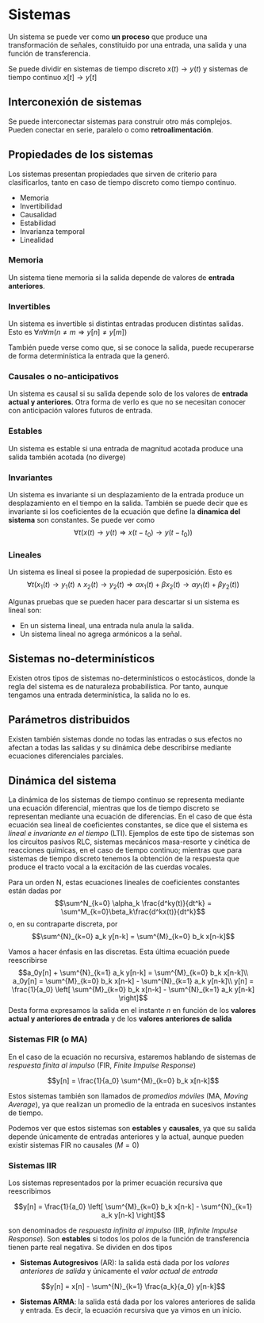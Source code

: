 # Sistemas

Un sistema se puede ver como **un proceso** que produce una transformación de señales, constituido por una entrada, una salida y una función de transferencia.

Se puede dividir en sistemas de tiempo discreto $x(t) \rightarrow y(t)$ y sistemas de tiempo continuo $x[t] \rightarrow y[t]$

## Interconexión de sistemas

Se puede interconectar sistemas para construir otro más complejos. Pueden conectar en serie, paralelo o como **retroalimentación**.

## Propiedades de los sistemas

Los sistemas presentan propiedades que sirven de criterio para clasificarlos, tanto en caso de tiempo discreto como tiempo continuo.

- Memoria
- Invertibilidad
- Causalidad
- Estabilidad
- Invarianza temporal
- Linealidad

### Memoria

Un sistema tiene memoria si la salida depende de valores de **entrada anteriores**.

### Invertibles

Un sistema es invertible si distintas entradas producen distintas salidas. Esto es $\forall n \forall m (n \neq m \Rightarrow y[n] \neq y[m])$

También puede verse como que, si se conoce la salida, puede recuperarse de forma determinística la entrada que la generó.

### Causales o no-anticipativos

Un sistema es causal si su salida depende solo de los valores de **entrada actual y anteriores**. Otra forma de verlo es que no se necesitan conocer con anticipación valores futuros de entrada.

### Estables

Un sistema es estable si una entrada de magnitud acotada produce una salida también acotada (no diverge)

### Invariantes

Un sistema es invariante si un desplazamiento de la entrada produce un desplazamiento en el tiempo en la salida. También se puede decir que es invariante si los coeficientes de la ecuación que define la **dinamica del sistema** son constantes. Se puede ver como
$$\forall t \left( x(t) \rightarrow y(t) \Rightarrow x(t-t_0) \rightarrow y(t-t_0) \right)$$

### Lineales

Un sistema es lineal si posee la propiedad de superposición. Esto es
$$
\forall t \left( x_1(t) \rightarrow y_1(t) \land x_2(t) \rightarrow y_2(t) \Rightarrow \alpha x_1(t) + \beta x_2(t) \rightarrow \alpha y_1(t) + \beta y_2(t) \right)
$$

Algunas pruebas que se pueden hacer para descartar si un sistema es lineal son:
- En un sistema lineal, una entrada nula anula la salida.
- Un sistema lineal no agrega armónicos a la señal.

## Sistemas no-determinísticos

Existen otros tipos de sistemas no-determinísticos o estocásticos, donde la regla del sistema es de naturaleza probabilística. Por tanto, aunque tengamos una entrada determinística, la salida no lo es.

## Parámetros distribuidos

Existen también sistemas donde no todas las entradas o sus efectos no afectan a todas las salidas y su dinámica debe describirse mediante ecuaciones diferenciales parciales.

## Dinámica del sistema

La dinámica de los sistemas de tiempo continuo se representa mediante una ecuación diferencial, mientras que los de tiempo discreto se representan mediante una ecuación de diferencias.
En el caso de que ésta ecuación sea lineal de coeficientes constantes, se dice que el sistema es _lineal e invariante en el tiempo_ (LTI). Ejemplos de este tipo de sistemas son los circuitos pasivos RLC, sistemas mecánicos masa-resorte y cinética de reacciones químicas, en el caso de tiempo continuo; mientras que para sistemas de tiempo discreto tenemos la obtención de la respuesta que produce el tracto vocal a la excitación de las cuerdas vocales.

Para un orden N, estas ecuaciones lineales de coeficientes constantes están dadas por
$$\sum^N_{k=0} \alpha_k \frac{d^ky(t)}{dt^k} = \sum^M_{k=0}\beta_k\frac{d^kx(t)}{dt^k}$$
o, en su contraparte discreta, por
$$\sum^{N}_{k=0} a_k y[n-k] = \sum^{M}_{k=0} b_k x[n-k]$$

Vamos a hacer énfasis en las discretas. Esta última ecuación puede reescribirse
$$a_0y[n] + \sum^{N}_{k=1} a_k y[n-k] = \sum^{M}_{k=0} b_k x[n-k]\\
a_0y[n] = \sum^{M}_{k=0} b_k x[n-k] - \sum^{N}_{k=1} a_k y[n-k]\\
y[n] = \frac{1}{a_0} \left[ \sum^{M}_{k=0} b_k x[n-k] - \sum^{N}_{k=1} a_k y[n-k] \right]$$
Desta forma expresamos la salida en el instante _n_ en función de los **valores actual y anteriores de entrada** y de los **valores anteriores de salida**

### Sistemas FIR (o MA)

En el caso de la ecuación no recursiva, estaremos hablando de sistemas de _respuesta finita al impulso_ (FIR, _Finite Impulse Response_)

$$y[n] = \frac{1}{a_0} \sum^{M}_{k=0} b_k x[n-k]$$

Estos sistemas también son llamados de _promedios móviles_ (MA, _Moving Average_), ya que realizan un promedio de la entrada en sucesivos instantes de tiempo.

Podemos ver que estos sistemas son **estables** y **causales**, ya que su salida depende únicamente de entradas anteriores y la actual, aunque pueden existir sistemas FIR no causales ($M = 0$)

### Sistemas IIR

Los sistemas representados por la primer ecuación recursiva que reescribimos

$$y[n] = \frac{1}{a_0} \left[ \sum^{M}_{k=0} b_k x[n-k] - \sum^{N}_{k=1} a_k y[n-k] \right]$$

son denominados de _respuesta infinita al impulso_ (IIR, _Infinite Impulse Response_). Son **estables** si todos los polos de la función de transferencia tienen parte real negativa.
Se dividen en dos tipos

- **Sistemas Autogresivos** (AR): la salida está dada por los _valores anteriores de salida_ y únicamente el _valor actual de entrada_

$$y[n] = x[n] - \sum^{N}_{k=1} \frac{a_k}{a_0} y[n-k]$$

- **Sistemas ARMA**: la salida está dada por los valores anteriores de salida y entrada. Es decir, la ecuación recursiva que ya vimos en un inicio.
